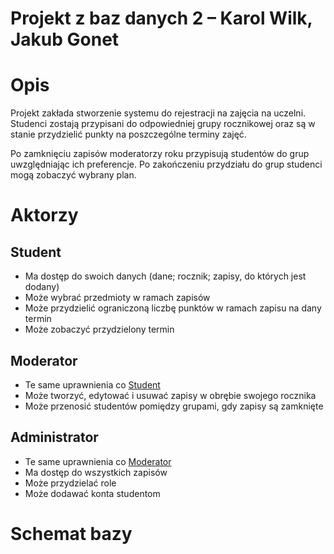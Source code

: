# Projekt z baz danych 2 – Karol Wilk, Jakub Gonet

# Opis

Projekt zakłada stworzenie systemu do rejestracji na zajęcia na uczelni.
Studenci zostają przypisani do odpowiedniej grupy rocznikowej oraz są w stanie przydzielić punkty na poszczególne terminy zajęć.

Po zamknięciu zapisów moderatorzy roku przypisują studentów do grup uwzględniając ich preferencje. Po zakończeniu przydziału do grup studenci mogą zobaczyć wybrany plan.

# Aktorzy

## Student

- Ma dostęp do swoich danych (dane; rocznik; zapisy, do których jest dodany)
- Może wybrać przedmioty w ramach zapisów
- Może przydzielić ograniczoną liczbę punktów w ramach zapisu na dany termin
- Może zobaczyć przydzielony termin

## Moderator

- Te same uprawnienia co [Student](#Student)
- Może tworzyć, edytować i usuwać zapisy w obrębie swojego rocznika
- Może przenosić studentów pomiędzy grupami, gdy zapisy są zamknięte

## Administrator

- Te same uprawnienia co [Moderator](#Moderator)
- Ma dostęp do wszystkich zapisów
- Może przydzielać role
- Może dodawać konta studentom

# Schemat bazy

